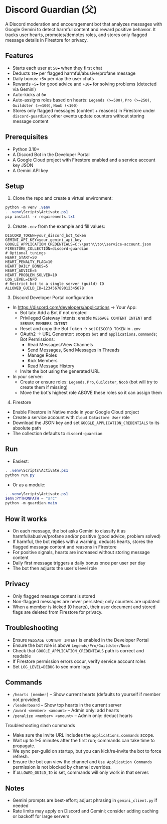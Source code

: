 # Discord Guardian (父)

A Discord moderation and encouragement bot that analyzes messages with Google Gemini to detect harmful content and reward positive behavior. It tracks user hearts, promotes/demotes roles, and stores only flagged message details in Firestore for privacy.

## Features
- Starts each user at `50❤️` when they first chat
- Deducts `10❤️` per flagged harmful/abusive/profane message
- Daily bonus: `+5❤️` per day the user chats
- Rewards `+5❤️` for good advice and `+10❤️` for solving problems (detected via Gemini)
- Auto-kicks at `0❤️`
- Auto-assigns roles based on hearts: `Legends (>=500)`, `Pro (>=250)`, `Guildster (>=100)`, `Noob (<100)`
- Stores only flagged messages (content + reasons) in Firestore under `discord-guardian`; other events update counters without storing message content

## Prerequisites
- Python 3.10+
- A Discord Bot in the Developer Portal
- A Google Cloud project with Firestore enabled and a service account key JSON
- A Gemini API key

## Setup
1. Clone the repo and create a virtual environment:
```powershell
python -m venv .venv
. .venv\Scripts\Activate.ps1
pip install -r requirements.txt
```

2. Create `.env` from the example and fill values:
```env
DISCORD_TOKEN=your_discord_bot_token
GEMINI_API_KEY=your_gemini_api_key
GOOGLE_APPLICATION_CREDENTIALS=C:\\path\\to\\service-account.json
FIRESTORE_COLLECTION=discord-guardian
# Optional tunings
HEART_START=50
HEART_PENALTY_FLAG=10
HEART_DAILY_BONUS=5
HEART_ADVICE=5
HEART_PROBLEM_SOLVED=10
LOG_LEVEL=INFO
# Restrict bot to a single server (guild) ID
ALLOWED_GUILD_ID=123456789012345678
```

3. Discord Developer Portal configuration
- In https://discord.com/developers/applications -> Your App:
  - Bot tab: Add a Bot if not created
  - Privileged Gateway Intents: enable `MESSAGE CONTENT INTENT` and `SERVER MEMBERS INTENT`
  - Reset and copy the Bot Token -> set `DISCORD_TOKEN` in `.env`
  - OAuth2 -> URL Generator: scopes `bot` and `applications.commands`; Bot Permissions:
    - Read Messages/View Channels
    - Send Messages, Send Messages in Threads
    - Manage Roles
    - Kick Members
    - Read Message History
  - Invite the bot using the generated URL
- In your server:
  - Create or ensure roles: `Legends`, `Pro`, `Guildster`, `Noob` (bot will try to create them if missing)
  - Move the bot's highest role ABOVE these roles so it can assign them

4. Firestore
- Enable Firestore in Native mode in your Google Cloud project
- Create a service account with `Cloud Datastore User` role
- Download the JSON key and set `GOOGLE_APPLICATION_CREDENTIALS` to its absolute path
- The collection defaults to `discord-guardian`

## Run
- Easiest:
```powershell
. .venv\Scripts\Activate.ps1
python run.py
```
- Or as a module:
```powershell
. .venv\Scripts\Activate.ps1
$env:PYTHONPATH = "src"
python -m guardian.main
```

## How it works
- On each message, the bot asks Gemini to classify it as harmful/abusive/profane and/or positive (good advice, problem solved)
- If harmful, the bot replies with a warning, deducts hearts, stores the flagged message content and reasons in Firestore
- For positive signals, hearts are increased without storing message content
- Daily first message triggers a daily bonus once per user per day
- The bot then adjusts the user's level role

## Privacy
- Only flagged message content is stored
- Non-flagged messages are never persisted; only counters are updated
- When a member is kicked (0 hearts), their user document and stored flags are deleted from Firestore for privacy.

## Troubleshooting
- Ensure `MESSAGE CONTENT INTENT` is enabled in the Developer Portal
- Ensure the bot role is above `Legends/Pro/Guildster/Noob`
- Check that `GOOGLE_APPLICATION_CREDENTIALS` path is correct and readable
- If Firestore permission errors occur, verify service account roles
- Set `LOG_LEVEL=DEBUG` to see more logs

## Commands
- `/hearts [member]` – Show current hearts (defaults to yourself if member not provided)
- `/leaderboard` – Show top hearts in the current server
- `/award <member> <amount>` – Admin only: add hearts
- `/penalize <member> <amount>` – Admin only: deduct hearts

Troubleshooting slash commands
- Make sure the invite URL includes the `applications.commands` scope.
- Wait up to 1–5 minutes after the first run; commands can take time to propagate.
- We sync per-guild on startup, but you can kick/re-invite the bot to force refresh.
- Ensure the bot can view the channel and `Use Application Commands` permission is not blocked by channel overrides.
- If `ALLOWED_GUILD_ID` is set, commands will only work in that server.

## Notes
- Gemini prompts are best-effort; adjust phrasing in `gemini_client.py` if needed
- Rate limits may apply on Discord and Gemini; consider adding caching or backoff for large servers
